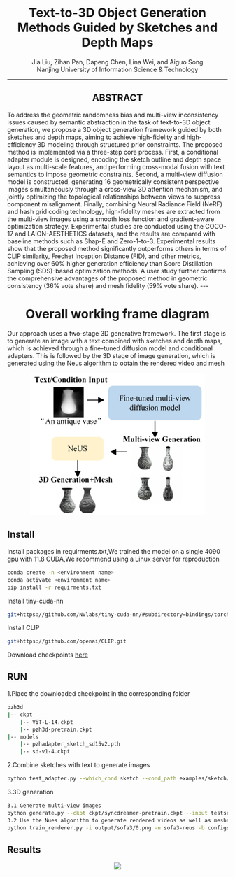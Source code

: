 <h1 align="center">Text-to-3D Object Generation Methods Guided by Sketches and Depth Maps</h1>

<p align="center">
Jia Liu, Zihan Pan, Dapeng Chen, Lina Wei, and Aiguo Song<br>
Nanjing University of Information Science & Technology
</p>

---
<h2 align="center">ABSTRACT</h2>
To address the geometric randomness bias and multi-view inconsistency issues caused by semantic abstraction in the task of text-to-3D object generation, we propose a 3D object generation framework guided by both sketches and depth maps, aiming to achieve high-fidelity and high-efficiency 3D modeling through structured prior constraints. The proposed method is implemented via a three-step core process. First, a conditional adapter module is designed, encoding the sketch outline and depth space layout as multi-scale features, and performing cross-modal fusion with text semantics to impose geometric constraints. Second, a multi-view diffusion model is constructed, generating 16 geometrically consistent perspective images simultaneously through a cross-view 3D attention mechanism, and jointly optimizing the topological relationships between views to suppress component misalignment. Finally, combining Neural Radiance Field (NeRF) and hash grid coding technology, high-fidelity meshes are extracted from the multi-view images using a smooth loss function and gradient-aware optimization strategy. Experimental studies are conducted using the COCO-17 and LAION-AESTHETICS datasets, and the results are compared with baseline methods such as Shap-E and Zero-1-to-3. Experimental results show that the proposed method significantly outperforms others in terms of CLIP similarity, Frechet Inception Distance (FID), and other metrics, achieving over 60% higher generation efficiency than Score Distillation Sampling (SDS)-based optimization methods. A user study further confirms the comprehensive advantages of the proposed method in geometric consistency (36% vote share) and mesh fidelity (59% vote share). 
---
<h1 align="center">Overall working frame diagram</h1>
Our approach uses a two-stage 3D generative framework. The first stage is to generate an image with a text combined with sketches and depth maps, which is achieved through a fine-tuned diffusion model and conditional adapters. This is followed by the 3D stage of image generation, which is generated using the Neus algorithm to obtain the rendered video and mesh  
<p align="center">
  <img src="assets/fig2(2).jpg" width="400">
</p>


## Install
Install packages in requirments.txt,We trained the model on a single 4090 gpu with 11.8 CUDA,We recommend using a Linux server for reproduction  
```bash
conda create -n <environment name>
conda activate <environment name>
pip install -r requirments.txt
```

Install tiny-cuda-nn
```bash
git+https://github.com/NVlabs/tiny-cuda-nn/#subdirectory=bindings/torch
```
Install CLIP
```bash
git+https://github.com/openai/CLIP.git
```
Download checkpoints [here](https://pan.baidu.com/s/1SZ51OcqDAk68VJOPMnZ_gQ) 
## RUN
1.Place the downloaded checkpoint in the corresponding folder
```bash
pzh3d
|-- ckpt
    |-- ViT-L-14.ckpt
    |-- pzh3d-pretrain.ckpt
|-- models
    |-- pzhadapter_sketch_sd15v2.pth
    |-- sd-v1-4.ckpt
```
2.Combine sketches with text to generate images
```bash
python test_adapter.py --which_cond sketch --cond_path examples/sketch/sofa3.png --cond_inp_type sketch --prompt "A purple sofa." --sd_ckpt models/sd-v1-4.ckpt --resize_short_edge 512 --cond_tau 0.8 --cond_weight 0.8 --n_samples 5 --adapter_ckpt models/t2iadapter_sketch_sd15v2.pth
```
3.3D generation
```bash
3.1 Generate multi-view images
python generate.py --ckpt ckpt/syncdreamer-pretrain.ckpt --input testset/sofa3.png --output output/sofa3 --sample_num 4 --cfg_scale 1.5 --elevation 30 --crop_size 200
3.2 Use the Nues algorithm to generate rendered videos as well as meshes
python train_renderer.py -i output/sofa3/0.png -n sofa3-neus -b configs/neus.yaml -l output/renderer 
```
## Results
<p align="center">
  <img src="assets/github图.jpg" width="400">
</p>


